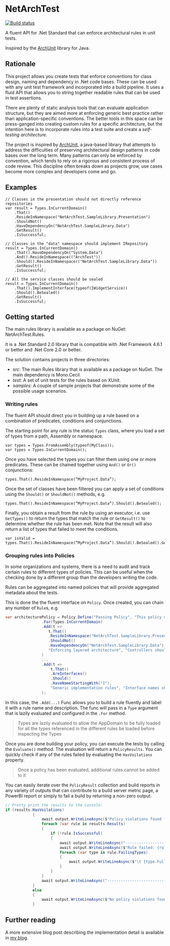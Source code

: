 ﻿# NetArchTest

[![Build status](https://dev.azure.com/ben-morris-uk/Open-Source/_apis/build/status/NetArchTest-CI-Build)](https://dev.azure.com/ben-morris-uk/Open-Source/_build/latest?definitionId=2)

A fluent API for .Net Standard that can enforce architectural rules in unit tests. 

Inspired by the [ArchUnit](https://www.archunit.org/) library for Java.

## Rationale

This project allows you create tests that enforce conventions for class design, naming and dependency in .Net code bases. These can be used with any unit test framework and incorporated into a build pipeline. It uses a fluid API that allows you to string together readable rules that can be used in test assertions.

There are plenty of static analysis tools that can evaluate application structure, but they are aimed more at enforcing generic best practice rather than application-specific conventions. The better tools in this space can be press-ganged into creating custom rules for a specific architecture, but the intention here is to incorporate rules into a test suite and create a *self-testing architecture*.

The project is inspired by [ArchUnit](https://www.archunit.org/), a java-based library that attempts to address the difficulties of preserving architectural design patterns in code bases over the long term. Many patterns can only be enforced by convention, which tends to rely on a rigorous and consistent process of code review. This discipline often breaks down as projects grow, use cases become more complex and developers come and go. 

## Examples

```
// Classes in the presentation should not directly reference repositories
var result = Types.InCurrentDomain()
    .That()
    .ResideInNamespace("NetArchTest.SampleLibrary.Presentation")
    .ShouldNot()
    .HaveDependencyOn("NetArchTest.SampleLibrary.Data")
    .GetResult()
    .IsSuccessful;

// Classes in the "data" namespace should implement IRepository
result = Types.InCurrentDomain()
    .That().HaveDependencyOn("System.Data")
    .And().ResideInNamespace(("ArchTest"))
    .Should().ResideInNamespace(("NetArchTest.SampleLibrary.Data"))
    .GetResult()
    .IsSuccessful;

// All the service classes should be sealed
result = Types.InCurrentDomain()
    .That().ImplementInterface(typeof(IWidgetService))
    .Should().BeSealed()
    .GetResult()
    .IsSuccessful;
```

## Getting started

The main rules library is available as a package on NuGet: NetArchTest.Rules.

It is a .Net Standard 2.0 library that is compatible with .Net Framework 4.6.1 or better and .Net Core 2.0 or better.

The solution contains projects in three directories:

 - *src*: The main Rules library that is available as a package on NuGet. The main dependency is Mono.Cecil.
 - *test*: A set of unit tests for the rules based on XUnit.
 - *samples*: A couple of sample projects that demonstrate some of the possible usage scenarios.

### Writing rules

The fluent API should direct you in building up a rule based on a combination of predicates, conditions and conjunctions. 

The starting point for any rule is the statuc `Types` class, where you load a set of types from a path, Assembly or namespace.

```
var types = Types.FromAssembly(typeof(MyClass));
var types = Types.InCurrentDomain();
```
Once you have selected the types you can filter them using one or more predicates. These can be chained together using `And()` or `Or()` conjunctions:
```
types.That().ResideInNamespace(“MyProject.Data”);
```
Once the set of classes have been filtered you can apply a set of conditions using the `Should()` or `ShouldNot()` methods, e.g.
```
types.That().ResideInNamespace(“MyProject.Data”).Should().BeSealed();
```
Finally, you obtain a result from the rule by using an executor, i.e. use `GetTypes()` to return the types that match the rule or `GetResult()` to determine whether the rule has been met. Note that the result will also return a list of types that failed to meet the conditions.
```
var isValid = types.That().ResideInNamespace(“MyProject.Data”).Should().BeSealed().GetResult().IsSuccessful;
```

### Grouping rules into Policies

In some organizations and systems, there is a need to audit and track certain rules to different types of policies. This can be useful when the checking done by a different group than the developers writing the code. 

Rules can be aggregated into named policies that will provide aggregated metadata about the tests. 

This is done the the fluent interface on `Policy`. Once created, you can chain any number of `Rule`s, e.g.

```csharp
var architecturePolicy = Policy.Define("Passing Policy", "This policy demonstrated a valid passing policy with reasonable rules")
                .For(Types.InCurrentDomain)
                .Add(t =>
                   t.That()
                   .ResideInNamespace("NetArchTest.SampleLibrary.Presentation")
                   .ShouldNot()
                   .HaveDependencyOn("NetArchTest.SampleLibrary.Data"),
                   "Enforcing layered architecture", "Controllers should not directly reference repositories"
                )
                ...
                .Add(t =>
                    t.That()
                    .AreInterfaces()
                    .Should()
                    .HaveNameStartingWith("I"),
                    "Generic implementation rules", "Interface names should start with an 'I'"
                );

```
In this case, the `.Add(...)` Func allows you to build a rule fluently and label it with a rule name and description. The func will pass in a `Type` argument that is lazily evaluated and configured in the `.For` method. 

> Types are lazily evaluated to allow the AppDomain to be fully loaded for all the types referenced in the different rules be loaded before inspecting the Types

Once you are done building your policy, you can execute the tests by calling the `Evaluate()` method. The evaluation will return a `PolicyResults`. You can quickly check if any of the rules failed by evaluating the `HasVoilations` property.


> Once a policy has been evaluated, additional rules cannot be added to it

You can easily iterate over the `PolicyResult` collection and build reports in any variety of outputs that can contribute to a build server metric page, a PowerBI report or simply to fail a build by returning a non-zero output. 

```csharp
// Pretty print the results to the console:
if (results.HasVoilations)
            {
                await output.WriteLineAsync($"Policy violations found for: {results.Name}");
                foreach (var rule in results.Results)
                {
                    if (!rule.IsSuccessful)
                    {
                        await output.WriteLineAsync("-----------------------------------------------------------");
                        await output.WriteLineAsync($"Rule failed: {rule.Name}");
                        foreach (var type in rule.FailingTypes)
                        {
                            await output.WriteLineAsync($"\t {type.FullName}");
                        }
                    }
                }
                await output.WriteLineAsync("-----------------------------------------------------------");
            }
            else
            {
                await output.WriteLineAsync($"No policy violations found for: {results.Name}");
            }
```


## Further reading

A more extensive blog post describing the implementation detail is available in [my blog](https://www.ben-morris.com/writing-archunit-style-tests-for-net-and-c-for-self-testing-architectures).